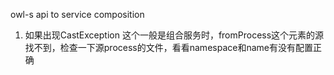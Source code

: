 owl-s api to service composition

1. 如果出现CastException
这个一般是组合服务时，fromProcess这个元素的源找不到，检查一下源process的文件，看看namespace和name有没有配置正确
